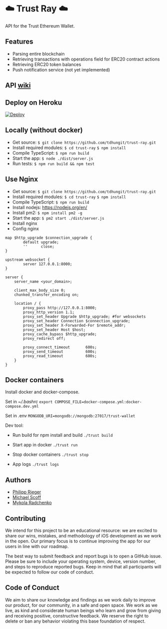 # :cloud: Trust Ray :cloud:

API for the Trust Ethereum Wallet.

## Features

* Parsing entire blockchain
* Retrieving transactions with operations field for ERC20 contract actions
* Retrieving ERC20 token balances
* Push notification service (not yet implemented)

## API [wiki](https://github.com/TrustWallet/trust-ray/wiki/API)


## Deploy on Heroku
[![Deploy](https://www.herokucdn.com/deploy/button.svg)](https://www.heroku.com/deploy/?template=https://github.com/TrustWallet/trust-wallet-backend)

## Locally (without docker)
* Get source:
```$ git clone https://github.com/tdhungit/trust-ray.git```
* Install required modules:
  ```$ cd trust-ray```
  ```$ npm install```
* Compile TypeScript:
  ```$ npm run build```
* Start the app:
   ```$ node ./dist/server.js```
* Run tests:
   ```$ npm run build && npm test```

## Use Nginx
* Get source:
```$ git clone https://github.com/tdhungit/trust-ray.git```
* Install required modules:
  ```$ cd trust-ray```
  ```$ npm install```
* Compile TypeScript:
  ```$ npm run build```
* Install nodejs: https://nodejs.org/en/
* Install pm2:
  ```$ npm install pm2 -g```
* Start the app:
   ```$ pm2 start ./dist/server.js```
* Install nginx
* Config nginx
```
map $http_upgrade $connection_upgrade {
        default upgrade;
        ''      close;
}

upstream websocket {
        server 127.0.0.1:8000;
}

server {
    server_name <your_domain>;

    client_max_body_size 0;
    chunked_transfer_encoding on;

    location / {
        proxy_pass http://127.0.0.1:8000;
        proxy_http_version 1.1;
        proxy_set_header Upgrade $http_upgrade; #for websockets
        proxy_set_header Connection $connection_upgrade;
        proxy_set_header X-Forwarded-For $remote_addr;
        proxy_set_header Host $host;
        proxy_cache_bypass $http_upgrade;
        proxy_redirect off;

        proxy_connect_timeout       600s;
        proxy_send_timeout          600s;
        proxy_read_timeout          600s;
    }
}
```

## Docker containers
Install docker and docker-compose.

Set in *~/.bashrc*
```export COMPOSE_FILE=docker-compose.yml:docker-compose.dev.yml```

Set in .env
```MONGODB_URI=mongodb://mongodb:27017/trust-wallet```

Dev tool:

* Run build for npm install and build
```./trust build```

* Start app in docker
```./trust run```

* Stop docker containers
```./trust stop```

* App logs
```./trust logs```

## Authors

* [Philipp Rieger](https://github.com/rip32700)
* [Michael Scoff](https://github.com/michaelScoff)
* [Mykola Radchenko](https://github.com/kolya182)


## Contributing

We intend for this project to be an educational resource: we are excited to
share our wins, mistakes, and methodology of iOS development as we work
in the open. Our primary focus is to continue improving the app for our users in
line with our roadmap.

The best way to submit feedback and report bugs is to open a GitHub issue.
Please be sure to include your operating system, device, version number, and
steps to reproduce reported bugs. Keep in mind that all participants will be
expected to follow our code of conduct.

## Code of Conduct

We aim to share our knowledge and findings as we work daily to improve our
product, for our community, in a safe and open space. We work as we live, as
kind and considerate human beings who learn and grow from giving and receiving
positive, constructive feedback. We reserve the right to delete or ban any
behavior violating this base foundation of respect.
